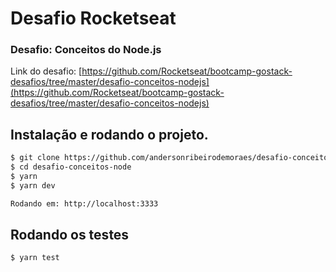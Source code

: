 
# Desafio Rocketseat

### Desafio: Conceitos do Node.js

Link do desafio:
[https://github.com/Rocketseat/bootcamp-gostack-desafios/tree/master/desafio-conceitos-nodejs](https://github.com/Rocketseat/bootcamp-gostack-desafios/tree/master/desafio-conceitos-nodejs)

## Instalação e rodando o projeto.
```sh
$ git clone https://github.com/andersonribeirodemoraes/desafio-conceitos-node.git
$ cd desafio-conceitos-node  
$ yarn
$ yarn dev

Rodando em: http://localhost:3333
```

## Rodando os testes
```sh
$ yarn test
```
